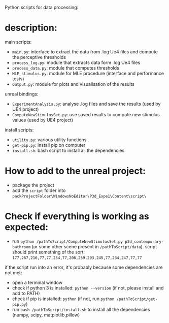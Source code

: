 Python scripts for data processing:

# description:

main scripts:
* ```main.py```: interface to extract the data from .log Ue4 files and compute the perceptive thresholds
* ```process_log.py```: module that extracts data form .log Ue4 files
* ```process_data.py```: module that computes thresholds
* ```MLE_stimulus.py```: module for MLE procedure (interface and performance tests)
* ```Output.py```: module for plots and visualisation of the results

unreal bindings:
* ```ExperimentAnalysis.py```: analyse .log files and save the results (used by UE4 project)
* ```ComputeNewStimulusSet.py```: use saved results to compute new stimulus values (used by UE4 project)

install scripts:
* ```utility.py```: various utility functions
* ```get-pip.py```: install pip on computer
* ```install.sh```: bash script to install all the dependencies

# How to add to the unreal project:

* package the project
* add the ```script``` folder into ```packProjectFolder\WindowsNoEditor\P3d_Expe1\Content\script\```

# Check if everything is working as expected:

* run ```python /pathToScript/ComputeNewStimulusSet.py p3d_contemporary-bathroom``` (or some other scene present in ```/pathToScript/data```).
script should print something of the sort: ```177,267,216,77,77,254,77,206,259,293,245,77,234,247,77,77```

if the script run into an error, it's probably because some dependencies are not met:
* open a terminal window
* check if python 3 is installed: ```python --version``` (if not, please install and add to PATH)
* check if pip is installed: ```python``` (if not, run ```python /pathToScript/get-pip.py```)
* run ```bash /pathToScript/install.sh``` to install all  the dependencies (numpy, scipy, matplotlib,pillow)
